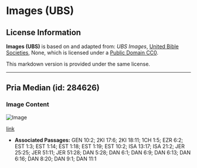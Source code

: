 # Images (UBS)

## License Information

**Images (UBS)** is based on and adapted from: _UBS Images_, [United Bible Societies](https://unitedbiblesocieties.org/), None, which is licensed under a [Public Domain CC0](https://creativecommons.org/public-domain/cc0/).

This markdown version is provided under the same license.



--------------------------------

## Pria Median (id: 284626)

### Image Content

![Image](https://cdn.aquifer.bible/aquifer-content/resources/Media/WEB-0626_median_man.jpg)

[link](https://cdn.aquifer.bible/aquifer-content/resources/Media/WEB-0626_median_man.jpg)

* **Associated Passages:** GEN 10:2; 2KI 17:6; 2KI 18:11; 1CH 1:5; EZR 6:2; EST 1:3; EST 1:14; EST 1:18; EST 1:19; EST 10:2; ISA 13:17; ISA 21:2; JER 25:25; JER 51:11; JER 51:28; DAN 5:28; DAN 6:1; DAN 6:9; DAN 6:13; DAN 6:16; DAN 8:20; DAN 9:1; DAN 11:1

